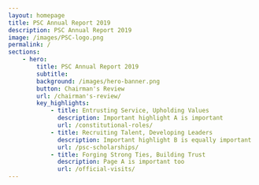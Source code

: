 ```yaml
---
layout: homepage
title: PSC Annual Report 2019
description: PSC Annual Report 2019
image: /images/PSC-logo.png
permalink: /
sections:
    - hero:
        title: PSC Annual Report 2019
        subtitle:
        background: /images/hero-banner.png
        button: Chairman's Review
        url: /chairman's-review/
        key_highlights:
            - title: Entrusting Service, Upholding Values
              description: Important highlight A is important
              url: /constitutional-roles/
            - title: Recruiting Talent, Developing Leaders
              description: Important highlight B is equally important
              url: /psc-scholarships/
            - title: Forging Strong Ties, Building Trust
              description: Page A is important too
              url: /official-visits/
---
```

